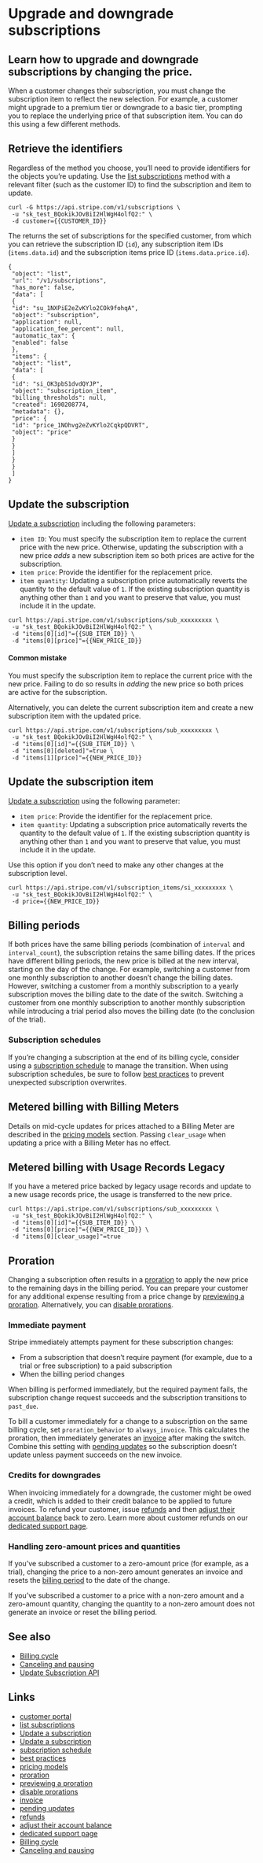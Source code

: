 # Upgrade and downgrade subscriptions

## Learn how to upgrade and downgrade subscriptions by changing the price.

When a customer changes their subscription, you must change the subscription
item to reflect the new selection. For example, a customer might upgrade to a
premium tier or downgrade to a basic tier, prompting you to replace the
underlying price of that subscription item. You can do this using a few
different methods.

## Retrieve the identifiers

Regardless of the method you choose, you’ll need to provide identifiers for the
objects you’re updating. Use the [list
subscriptions](https://docs.stripe.com/api/subscriptions/list) method with a
relevant filter (such as the customer ID) to find the subscription and item to
update.

```
curl -G https://api.stripe.com/v1/subscriptions \
 -u "sk_test_BQokikJOvBiI2HlWgH4olfQ2:" \
 -d customer={{CUSTOMER_ID}}
```

The returns the set of subscriptions for the specified customer, from which you
can retrieve the subscription ID (`id`), any subscription item IDs
(`items.data.id`) and the subscription items price ID (`items.data.price.id`).

```
{
 "object": "list",
 "url": "/v1/subscriptions",
 "has_more": false,
 "data": [
 {
 "id": "su_1NXPiE2eZvKYlo2COk9fohqA",
 "object": "subscription",
 "application": null,
 "application_fee_percent": null,
 "automatic_tax": {
 "enabled": false
 },
 "items": {
 "object": "list",
 "data": [
 {
 "id": "si_OK3pbS1dvdQYJP",
 "object": "subscription_item",
 "billing_thresholds": null,
 "created": 1690208774,
 "metadata": {},
 "price": {
 "id": "price_1NOhvg2eZvKYlo2CqkpQDVRT",
 "object": "price"
 }
 }
 ]
 }
 }
 ]
}
```

## Update the subscription

[Update a subscription](https://docs.stripe.com/api#update_subscription)
including the following parameters:

- `item ID`: You must specify the subscription item to replace the current price
with the new price. Otherwise, updating the subscription with a new price *adds*
a new subscription item so both prices are active for the subscription.
- `item price`: Provide the identifier for the replacement price.
- `item quantity`: Updating a subscription price automatically reverts the
quantity to the default value of `1`. If the existing subscription quantity is
anything other than `1` and you want to preserve that value, you must include it
in the update.

```
curl https://api.stripe.com/v1/subscriptions/sub_xxxxxxxxx \
 -u "sk_test_BQokikJOvBiI2HlWgH4olfQ2:" \
 -d "items[0][id]"={{SUB_ITEM_ID}} \
 -d "items[0][price]"={{NEW_PRICE_ID}}
```

#### Common mistake

You must specify the subscription item to replace the current price with the new
price. Failing to do so results in *adding* the new price so both prices are
active for the subscription.

Alternatively, you can delete the current subscription item and create a new
subscription item with the updated price.

```
curl https://api.stripe.com/v1/subscriptions/sub_xxxxxxxxx \
 -u "sk_test_BQokikJOvBiI2HlWgH4olfQ2:" \
 -d "items[0][id]"={{SUB_ITEM_ID}} \
 -d "items[0][deleted]"=true \
 -d "items[1][price]"={{NEW_PRICE_ID}}
```

## Update the subscription item

[Update a subscription](https://docs.stripe.com/api/subscription_items/update)
using the following parameter:

- `item price`: Provide the identifier for the replacement price.
- `item quantity`: Updating a subscription price automatically reverts the
quantity to the default value of `1`. If the existing subscription quantity is
anything other than `1` and you want to preserve that value, you must include it
in the update.

Use this option if you don’t need to make any other changes at the subscription
level.

```
curl https://api.stripe.com/v1/subscription_items/si_xxxxxxxxx \
 -u "sk_test_BQokikJOvBiI2HlWgH4olfQ2:" \
 -d price={{NEW_PRICE_ID}}
```

## Billing periods

If both prices have the same billing periods (combination of `interval` and
`interval_count`), the subscription retains the same billing dates. If the
prices have different billing periods, the new price is billed at the new
interval, starting on the day of the change. For example, switching a customer
from one monthly subscription to another doesn’t change the billing dates.
However, switching a customer from a monthly subscription to a yearly
subscription moves the billing date to the date of the switch. Switching a
customer from one monthly subscription to another monthly subscription while
introducing a trial period also moves the billing date (to the conclusion of the
trial).

### Subscription schedules

If you’re changing a subscription at the end of its billing cycle, consider
using a [subscription
schedule](https://docs.stripe.com/billing/subscriptions/subscription-schedules/use-cases#changing-subscriptions)
to manage the transition. When using subscription schedules, be sure to follow
[best
practices](https://docs.stripe.com/billing/subscriptions/subscription-schedules#subscription-schedule-sub-updates)
to prevent unexpected subscription overwrites.

## Metered billing with Billing Meters

Details on mid-cycle updates for prices attached to a Billing Meter are
described in the [pricing
models](https://docs.stripe.com/billing/subscriptions/usage-based/manage-billing-setup#mid-cycle-updates)
section. Passing `clear_usage` when updating a price with a Billing Meter has no
effect.

## Metered billing with Usage Records Legacy

If you have a metered price backed by legacy usage records and update to a new
usage records price, the usage is transferred to the new price.

```
curl https://api.stripe.com/v1/subscriptions/sub_xxxxxxxxx \
 -u "sk_test_BQokikJOvBiI2HlWgH4olfQ2:" \
 -d "items[0][id]"={{SUB_ITEM_ID}} \
 -d "items[0][price]"={{NEW_PRICE_ID}} \
 -d "items[0][clear_usage]"=true
```

## Proration

Changing a subscription often results in a
[proration](https://docs.stripe.com/billing/subscriptions/prorations) to apply
the new price to the remaining days in the billing period. You can prepare your
customer for any additional expense resulting from a price change by [previewing
a
proration](https://docs.stripe.com/billing/subscriptions/prorations#preview-proration).
Alternatively, you can [disable
prorations](https://docs.stripe.com/billing/subscriptions/prorations#disable-prorations).

### Immediate payment

Stripe immediately attempts payment for these subscription changes:

- From a subscription that doesn’t require payment (for example, due to a trial
or free subscription) to a paid subscription
- When the billing period changes

When billing is performed immediately, but the required payment fails, the
subscription change request succeeds and the subscription transitions to
`past_due`.

To bill a customer immediately for a change to a subscription on the same
billing cycle, set `proration_behavior` to `always_invoice`. This calculates the
proration, then immediately generates an
[invoice](https://docs.stripe.com/api/invoices) after making the switch. Combine
this setting with [pending
updates](https://docs.stripe.com/billing/subscriptions/pending-updates) so the
subscription doesn’t update unless payment succeeds on the new invoice.

### Credits for downgrades

When invoicing immediately for a downgrade, the customer might be owed a credit,
which is added to their credit balance to be applied to future invoices. To
refund your customer, issue [refunds](https://docs.stripe.com/refunds#issuing)
and then [adjust their account
balance](https://docs.stripe.com/billing/customer/balance#modifying) back to
zero. Learn more about customer refunds on our [dedicated support
page](https://support.stripe.com/questions/refunding-credit-balance-to-customer-after-subscription-downgrade-or-cancellation).

### Handling zero-amount prices and quantities

If you’ve subscribed a customer to a zero-amount price (for example, as a
trial), changing the price to a non-zero amount generates an invoice and resets
the [billing
period](https://docs.stripe.com/billing/subscriptions/upgrade-downgrade#billing-periods)
to the date of the change.

If you’ve subscribed a customer to a price with a non-zero amount and a
zero-amount quantity, changing the quantity to a non-zero amount does not
generate an invoice or reset the billing period.

## See also

- [Billing cycle](https://docs.stripe.com/billing/subscriptions/billing-cycle)
- [Canceling and pausing](https://docs.stripe.com/billing/subscriptions/cancel)
- [Update Subscription API](https://docs.stripe.com/api#update_subscription)

## Links

- [customer portal](https://docs.stripe.com/customer-management)
- [list subscriptions](https://docs.stripe.com/api/subscriptions/list)
- [Update a subscription](https://docs.stripe.com/api#update_subscription)
- [Update a subscription](https://docs.stripe.com/api/subscription_items/update)
- [subscription
schedule](https://docs.stripe.com/billing/subscriptions/subscription-schedules/use-cases#changing-subscriptions)
- [best
practices](https://docs.stripe.com/billing/subscriptions/subscription-schedules#subscription-schedule-sub-updates)
- [pricing
models](https://docs.stripe.com/billing/subscriptions/usage-based/manage-billing-setup#mid-cycle-updates)
- [proration](https://docs.stripe.com/billing/subscriptions/prorations)
- [previewing a
proration](https://docs.stripe.com/billing/subscriptions/prorations#preview-proration)
- [disable
prorations](https://docs.stripe.com/billing/subscriptions/prorations#disable-prorations)
- [invoice](https://docs.stripe.com/api/invoices)
- [pending
updates](https://docs.stripe.com/billing/subscriptions/pending-updates)
- [refunds](https://docs.stripe.com/refunds#issuing)
- [adjust their account
balance](https://docs.stripe.com/billing/customer/balance#modifying)
- [dedicated support
page](https://support.stripe.com/questions/refunding-credit-balance-to-customer-after-subscription-downgrade-or-cancellation)
- [Billing cycle](https://docs.stripe.com/billing/subscriptions/billing-cycle)
- [Canceling and pausing](https://docs.stripe.com/billing/subscriptions/cancel)